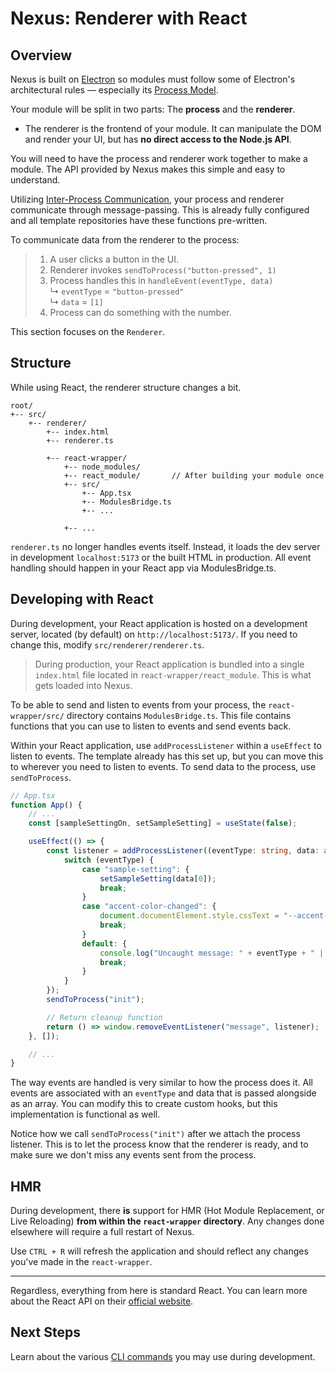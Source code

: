 # Nexus: Renderer with React

## Overview
Nexus is built on [Electron](https://www.electronjs.org/) so modules must follow some of Electron's architectural rules — especially its [Process Model](https://www.electronjs.org/docs/latest/tutorial/process-model).

Your module will be split in two parts: The **process** and the **renderer**. 
- The renderer is the frontend of your module. It can manipulate the DOM and render your UI, but has **no direct access to the Node.js API**.

You will need to have the process and renderer work together to make a module. The API provided by Nexus makes this simple and easy to understand.

Utilizing [Inter-Process Communication](https://www.electronjs.org/docs/latest/tutorial/ipc), your process and renderer communicate through message-passing. This is already fully configured and all template repositories have these functions pre-written.

To communicate data from the renderer to the process:

> 1. A user clicks a button in the UI.
> 2. Renderer invokes  `sendToProcess("button-pressed", 1)`
> 3. Process handles this in `handleEvent(eventType, data)`   
>       ↳ `eventType` = `"button-pressed"`   
>       ↳ `data` = `[1]`   
> 4. Process can do something with the number. 

This section focuses on the `Renderer`.


## Structure

While using React, the renderer structure changes a bit.

```
root/
+-- src/
    +-- renderer/
        +-- index.html
        +-- renderer.ts

        +-- react-wrapper/
            +-- node_modules/
            +-- react_module/       // After building your module once
            +-- src/
                +-- App.tsx
                +-- ModulesBridge.ts
                +-- ...

            +-- ...
```

`renderer.ts` no longer handles events itself. Instead, it loads the dev server in development `localhost:5173` or the built HTML in production. All event handling should happen in your React app via ModulesBridge.ts.

## Developing with React
During development, your React application is hosted on a development server, located (by default) on `http://localhost:5173/`. If you need to change this, modify `src/renderer/renderer.ts`.

> During production, your React application is bundled into a single `index.html` file located in `react-wrapper/react_module`. This is what gets loaded into Nexus.

To be able to send and listen to events from your process, the `react-wrapper/src/` directory contains `ModulesBridge.ts`. This file contains functions that you can use to listen to events and send events back.

Within your React application, use `addProcessListener` within a `useEffect` to listen to events. The template already has this set up, but you can move this to wherever you need to listen to events. To send data to the process, use `sendToProcess`.

``` typescript
// App.tsx
function App() {
    // ...
    const [sampleSettingOn, setSampleSetting] = useState(false);

    useEffect(() => {
        const listener = addProcessListener((eventType: string, data: any[]) => {
            switch (eventType) {
                case "sample-setting": {
                    setSampleSetting(data[0]);
                    break;
                }
                case "accent-color-changed": {
                    document.documentElement.style.cssText = "--accent-color: " + data[0];
                    break;
                }
                default: {
                    console.log("Uncaught message: " + eventType + " | " + data)
                    break;
                }
            }
        });
        sendToProcess("init");

        // Return cleanup function
        return () => window.removeEventListener("message", listener); 
    }, []);

    // ...
}
```

The way events are handled is very similar to how the process does it. All events are associated with an `eventType` and data that is passed alongside as an array. You can modify this to create custom hooks, but this implementation is functional as well.

Notice how we call `sendToProcess("init")` after we attach the process listener. This is to let the process know that the renderer is ready, and to make sure we don't miss any events sent from the process.

## HMR
During development, there **is** support for HMR (Hot Module Replacement, or Live Reloading) **from within the `react-wrapper` directory**. Any changes done elsewhere will require a full restart of Nexus.

Use `CTRL + R` will refresh the application and should reflect any changes you've made in the `react-wrapper`.

---

Regardless, everything from here is standard React. You can learn more about the React API on their [official website](https://react.dev/learn).

## Next Steps
Learn about the various [CLI commands](./3%20ReactCommands.md) you may use during development.
